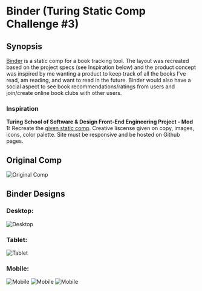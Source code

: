 # Binder (Turing Static Comp Challenge #3)

## Synopsis
[Binder](https://danielafcarey.github.io/ds-comp-challenge-3/) is a static comp for a book tracking tool. The layout was recreated based on the project specs (see Inspiration below) and the product concept was inspired by me wanting a product to keep track of all the books I've read, am reading, and want to read in the future. Binder would also have a social aspect to see book recommendations/ratings from users and join/create online book clubs with other users. 

### Inspiration
**Turing School of Software & Design Front-End Engineering Project - Mod 1:** Recreate the [given static comp](http://frontend.turing.io/projects/m1-static-comp-3.html). Creative liscense given on copy, images, icons, color palette. Site must be responsive and be hosted on Github pages. 

## Original Comp
![Original Comp](assets/desktop-comp.png)

## Binder Designs
### Desktop:
![Desktop](assets/desktop.png)

### Tablet:
![Tablet](assets/tablet.png)

### Mobile:
![Mobile](assets/mobile1.png)
![Mobile](assets/mobile2.png)
![Mobile](assets/mobile3.png)
